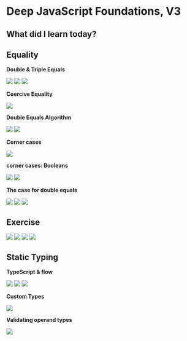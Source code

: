 <h1>Deep JavaScript Foundations, V3</h1>
<h2>What did I learn today?</h2>
<h2>Equality</h2>
<p><strong>Double & Triple Equals</strong></p>
<img src="https://github.com/Rawan969/Mastering-JavaScript-in-20-Days/assets/121896627/36eb0711-db23-4989-a39a-1bde670f8c35">
<img src="https://github.com/Rawan969/Mastering-JavaScript-in-20-Days/assets/121896627/bb6e71ea-0d29-4741-95d5-2dca6d14d315">
<img src="https://github.com/Rawan969/Mastering-JavaScript-in-20-Days/assets/121896627/9deaf30d-cff2-441b-b90a-aac11f845823">
<p><strong>Coercive Equality</strong></p>
<img src="https://github.com/Rawan969/Mastering-JavaScript-in-20-Days/assets/121896627/09e1c8e0-c164-473b-9afb-041890a5c5bd">
<p><strong>Double Equals Algorithm</strong></p>
<img src="https://github.com/Rawan969/Mastering-JavaScript-in-20-Days/assets/121896627/dd46b300-a8e0-482b-b969-cd1c43eecc62">
<img src="https://github.com/Rawan969/Mastering-JavaScript-in-20-Days/assets/121896627/ed934912-b6fc-40ba-a6ea-617538c94fa2">
<p><strong>Corner cases</strong></p>
<img src="https://github.com/Rawan969/Mastering-JavaScript-in-20-Days/assets/121896627/a56c78b0-c1c8-4e33-99f3-d00cd40f3e8a">
<p><strong>corner cases: Booleans</strong></p>
<img src="https://github.com/Rawan969/Mastering-JavaScript-in-20-Days/assets/121896627/c7752fb0-af43-4aa9-9c12-598990bb1452">
<img src="https://github.com/Rawan969/Mastering-JavaScript-in-20-Days/assets/121896627/ed5ad124-9294-4ae5-84e2-3699b75ec810">
<p><strong>The case for double equals</strong></p>
<img src="https://github.com/Rawan969/Mastering-JavaScript-in-20-Days/assets/121896627/04f6d6ab-da35-493d-96c1-317c4a9a5f1f">
<img src="https://github.com/Rawan969/Mastering-JavaScript-in-20-Days/assets/121896627/45bd8399-c7ba-4d8e-80a5-d65453404255">
<img src="https://github.com/Rawan969/Mastering-JavaScript-in-20-Days/assets/121896627/fbdbeae9-6668-4bc2-aacb-4bba8065501c">
<h2>Exercise</h2>
<img src="https://github.com/Rawan969/Mastering-JavaScript-in-20-Days/assets/121896627/730ee4f4-f8fb-4c4f-bd95-a17a44e0978c">
<img src="https://github.com/Rawan969/Mastering-JavaScript-in-20-Days/assets/121896627/906e3efc-ac38-484b-9b94-886e3d777773">
<img src="https://github.com/Rawan969/Mastering-JavaScript-in-20-Days/assets/121896627/30d78654-30c3-4b43-b997-7c9a055c3af0">
<img src="https://github.com/Rawan969/Mastering-JavaScript-in-20-Days/assets/121896627/73ceb3f3-dcc1-4b22-8d32-ff08cb8b0946">
</br>
<h2>Static Typing</h2>
<p><strong>TypeScript & flow</strong></p>
<img src="https://github.com/Rawan969/Mastering-JavaScript-in-20-Days/assets/121896627/b305b6f0-ec24-4916-b38d-830ebfd8bd54">
<img src="https://github.com/Rawan969/Mastering-JavaScript-in-20-Days/assets/121896627/ac50bdd0-64dc-470e-a868-b19305223c2e">
<img src="https://github.com/Rawan969/Mastering-JavaScript-in-20-Days/assets/121896627/1d45984c-67c4-4609-ba8b-eceb0f5c3f86">
<p><strong>Custom Types</strong></p>
<img src="https://github.com/Rawan969/Mastering-JavaScript-in-20-Days/assets/121896627/1bf4eab4-88ed-4fea-addf-a259b514ef85">
<p><strong>Validating operand types</strong></p>
<img src="https://github.com/Rawan969/Mastering-JavaScript-in-20-Days/assets/121896627/3d77473c-de30-4e56-9807-1522ede68086">


